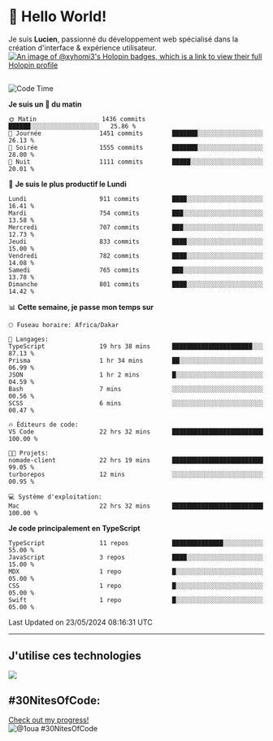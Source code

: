 # 👋 Hello World!

Je suis **Lucien**, passionné du développement web spécialisé dans la création d'interface & expérience utilisateur.
[![An image of @xyhomi3's Holopin badges, which is a link to view their full Holopin profile](https://holopin.me/xyhomi3)](https://holopin.io/@xyhomi3)

##

<!--START_SECTION:waka-->
![Code Time](http://img.shields.io/badge/Code%20Time-1%2C209%20hrs%2033%20mins-blue)

**Je suis un 🐤 du matin** 

```text
🌞 Matin                  1436 commits        ██████░░░░░░░░░░░░░░░░░░░   25.86 % 
🌆 Journée                1451 commits        ███████░░░░░░░░░░░░░░░░░░   26.13 % 
🌃 Soirée                 1555 commits        ███████░░░░░░░░░░░░░░░░░░   28.00 % 
🌙 Nuit                   1111 commits        █████░░░░░░░░░░░░░░░░░░░░   20.01 % 
```
📅 **Je suis le plus productif le Lundi** 

```text
Lundi                    911 commits         ████░░░░░░░░░░░░░░░░░░░░░   16.41 % 
Mardi                    754 commits         ███░░░░░░░░░░░░░░░░░░░░░░   13.58 % 
Mercredi                 707 commits         ███░░░░░░░░░░░░░░░░░░░░░░   12.73 % 
Jeudi                    833 commits         ████░░░░░░░░░░░░░░░░░░░░░   15.00 % 
Vendredi                 782 commits         ████░░░░░░░░░░░░░░░░░░░░░   14.08 % 
Samedi                   765 commits         ███░░░░░░░░░░░░░░░░░░░░░░   13.78 % 
Dimanche                 801 commits         ████░░░░░░░░░░░░░░░░░░░░░   14.42 % 
```


📊 **Cette semaine, je passe mon temps sur** 

```text
🕑︎ Fuseau horaire: Africa/Dakar

💬 Langages: 
TypeScript               19 hrs 38 mins      ██████████████████████░░░   87.13 % 
Prisma                   1 hr 34 mins        ██░░░░░░░░░░░░░░░░░░░░░░░   06.99 % 
JSON                     1 hr 2 mins         █░░░░░░░░░░░░░░░░░░░░░░░░   04.59 % 
Bash                     7 mins              ░░░░░░░░░░░░░░░░░░░░░░░░░   00.56 % 
SCSS                     6 mins              ░░░░░░░░░░░░░░░░░░░░░░░░░   00.47 % 

🔥 Éditeurs de code: 
VS Code                  22 hrs 32 mins      █████████████████████████   100.00 % 

🐱‍💻 Projets: 
nomade-client            22 hrs 19 mins      █████████████████████████   99.05 % 
turborepos               12 mins             ░░░░░░░░░░░░░░░░░░░░░░░░░   00.95 % 

💻 Système d'exploitation: 
Mac                      22 hrs 32 mins      █████████████████████████   100.00 % 
```

**Je code principalement en TypeScript** 

```text
TypeScript               11 repos            ██████████████░░░░░░░░░░░   55.00 % 
JavaScript               3 repos             ████░░░░░░░░░░░░░░░░░░░░░   15.00 % 
MDX                      1 repo              █░░░░░░░░░░░░░░░░░░░░░░░░   05.00 % 
CSS                      1 repo              █░░░░░░░░░░░░░░░░░░░░░░░░   05.00 % 
Swift                    1 repo              █░░░░░░░░░░░░░░░░░░░░░░░░   05.00 % 
```




 Last Updated on 23/05/2024 08:16:31 UTC
<!--END_SECTION:waka-->
---

## J'utilise ces technologies

<p align="left">
  <a href="https://skillicons.dev">
    <img src="https://skillicons.dev/icons?i=ts,js,md,scss,tailwind,react,redux,docker,express,astro,vite,nextjs,vercel,figma,ableton" />
  </a>
</p>

## #30NitesOfCode:
  [Check out my progress!](https://www.codedex.io/@1oua/30-nites-of-code)  
  ![@1oua #30NitesOfCode](https://www.codedex.io/api/petStatus?user=1oua)
